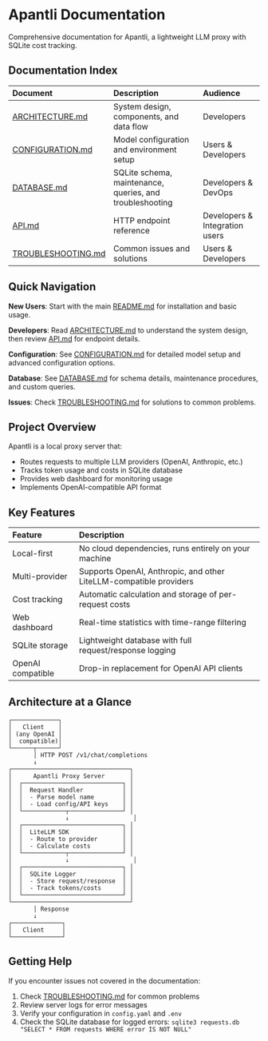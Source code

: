 # Apantli Documentation

Comprehensive documentation for Apantli, a lightweight LLM proxy with SQLite cost tracking.

## Documentation Index

| Document | Description | Audience |
|:---------|:------------|:---------|
| [ARCHITECTURE.md](ARCHITECTURE.md) | System design, components, and data flow | Developers |
| [CONFIGURATION.md](CONFIGURATION.md) | Model configuration and environment setup | Users & Developers |
| [DATABASE.md](DATABASE.md) | SQLite schema, maintenance, queries, and troubleshooting | Developers & DevOps |
| [API.md](API.md) | HTTP endpoint reference | Developers & Integration users |
| [TROUBLESHOOTING.md](TROUBLESHOOTING.md) | Common issues and solutions | Users & Developers |

## Quick Navigation

**New Users**: Start with the main [README.md](../README.md) for installation and basic usage.

**Developers**: Read [ARCHITECTURE.md](ARCHITECTURE.md) to understand the system design, then review [API.md](API.md) for endpoint details.

**Configuration**: See [CONFIGURATION.md](CONFIGURATION.md) for detailed model setup and advanced configuration options.

**Database**: See [DATABASE.md](DATABASE.md) for schema details, maintenance procedures, and custom queries.

**Issues**: Check [TROUBLESHOOTING.md](TROUBLESHOOTING.md) for solutions to common problems.

## Project Overview

Apantli is a local proxy server that:

- Routes requests to multiple LLM providers (OpenAI, Anthropic, etc.)
- Tracks token usage and costs in SQLite database
- Provides web dashboard for monitoring usage
- Implements OpenAI-compatible API format

## Key Features

| Feature | Description |
|:--------|:------------|
| Local-first | No cloud dependencies, runs entirely on your machine |
| Multi-provider | Supports OpenAI, Anthropic, and other LiteLLM-compatible providers |
| Cost tracking | Automatic calculation and storage of per-request costs |
| Web dashboard | Real-time statistics with time-range filtering |
| SQLite storage | Lightweight database with full request/response logging |
| OpenAI compatible | Drop-in replacement for OpenAI API clients |

## Architecture at a Glance

```
┌─────────────┐
│   Client    │
│ (any OpenAI │
│  compatible)│
└──────┬──────┘
       │ HTTP POST /v1/chat/completions
       ↓
┌─────────────────────────────────┐
│      Apantli Proxy Server       │
│  ┌────────────────────────────┐ │
│  │  Request Handler           │ │
│  │  - Parse model name        │ │
│  │  - Load config/API keys    │ │
│  └────────────┬───────────────┘ │
│               ↓                  │
│  ┌────────────────────────────┐ │
│  │  LiteLLM SDK               │ │
│  │  - Route to provider       │ │
│  │  - Calculate costs         │ │
│  └────────────┬───────────────┘ │
│               ↓                  │
│  ┌────────────────────────────┐ │
│  │  SQLite Logger             │ │
│  │  - Store request/response  │ │
│  │  - Track tokens/costs      │ │
│  └────────────────────────────┘ │
└─────────────────────────────────┘
       │ Response
       ↓
┌──────────────┐
│   Client     │
└──────────────┘
```

## Getting Help

If you encounter issues not covered in the documentation:

1. Check [TROUBLESHOOTING.md](TROUBLESHOOTING.md) for common problems
2. Review server logs for error messages
3. Verify your configuration in `config.yaml` and `.env`
4. Check the SQLite database for logged errors: `sqlite3 requests.db "SELECT * FROM requests WHERE error IS NOT NULL"`
